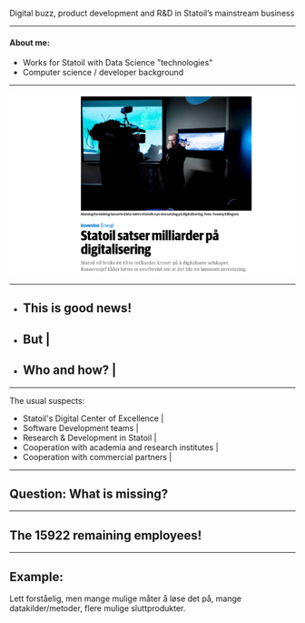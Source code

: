 Digital buzz, product development and R&D in Statoil’s mainstream business

---

#### About me:
- Works for Statoil with Data Science "technologies"
- Computer science / developer background
 
---
 
![Statoil Digitalization](assets/images/statoil_digitalisering.png)

---

- ## This is good news!
- ## But |
- ## Who and how? |

---
The usual suspects:
- Statoil's Digital Center of Excellence |
- Software Development teams |
- Research & Development in Statoil |
- Cooperation with academia and research institutes |
- Cooperation with commercial partners |

---

## Question: What is missing?

---

## The 15922 remaining employees!

---

## Example:
Lett forståelig, men mange mulige måter å løse det på, mange datakilder/metoder, flere mulige sluttprodukter.
